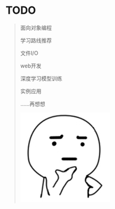 # TODO

> 面向对象编程
>
> 学习路线推荐
>
> 文件I/O
>
> web开发
>
> 深度学习模型训练
>
> 实例应用
>
> ……再想想
>
> ![1721288990292](image/index/1721288990292.png)